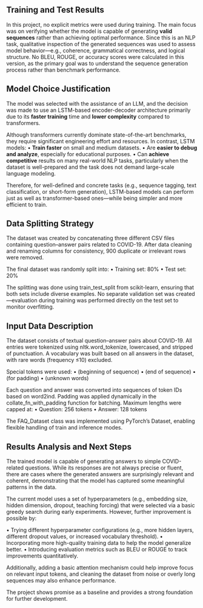 ## Training and Test Results

In this project, no explicit metrics were used during training. The main focus was on verifying whether the model is capable of generating **valid sequences** rather than achieving optimal performance.
Since this is an NLP task, qualitative inspection of the generated sequences was used to assess model behavior—e.g., coherence, grammatical correctness, and logical structure.
No BLEU, ROUGE, or accuracy scores were calculated in this version, as the primary goal was to understand the sequence generation process rather than benchmark performance.


## Model Choice Justification

The model was selected with the assistance of an LLM, and the decision was made to use an LSTM-based encoder-decoder architecture primarily due to its **faster training** time and **lower complexity** compared to transformers.

Although transformers currently dominate state-of-the-art benchmarks, they require significant engineering effort and resources. In contrast, LSTM models:
•	**Train faster** on small and medium datasets.
•	Are **easier to debug and analyze**, especially for educational purposes.
•	Can **achieve competitive** results on many real-world NLP tasks, particularly when the dataset is well-prepared and the task does not demand large-scale language modeling.

Therefore, for well-defined and concrete tasks (e.g., sequence tagging, text classification, or short-form generation), LSTM-based models can perform just as well as transformer-based ones—while being simpler and more efficient to train.


## Data Splitting Strategy

The dataset was created by concatenating three different CSV files containing question–answer pairs related to COVID-19. After data cleaning and renaming columns for consistency, 900 duplicate or irrelevant rows were removed.

The final dataset was randomly split into:
•	Training set: 80%
•	Test set: 20%

The splitting was done using train_test_split from scikit-learn, ensuring that both sets include diverse examples. No separate validation set was created—evaluation during training was performed directly on the test set to monitor overfitting.


## Input Data Description

The dataset consists of textual question–answer pairs about COVID-19. All entries were tokenized using nltk.word_tokenize, lowercased, and stripped of punctuation. A vocabulary was built based on all answers in the dataset, with rare words (frequency ≤10) excluded.

Special tokens were used:
•	<bos> (beginning of sequence)
•	<eos> (end of sequence)
•	<pad> (for padding)
•	<unk> (unknown words)

Each question and answer was converted into sequences of token IDs based on word2ind. Padding was applied dynamically in the collate_fn_with_padding function for batching. Maximum lengths were capped at:
•	Question: 256 tokens
•	Answer: 128 tokens

The FAQ_Dataset class was implemented using PyTorch’s Dataset, enabling flexible handling of train and inference modes.

## Results Analysis and Next Steps

The trained model is capable of generating answers to simple COVID-related questions. While its responses are not always precise or fluent, there are cases where the generated answers are surprisingly relevant and coherent, demonstrating that the model has captured some meaningful patterns in the data.

The current model uses a set of hyperparameters (e.g., embedding size, hidden dimension, dropout, teaching forcing) that were selected via a basic greedy search during early experiments. However, further improvement is possible by:

•	Trying different hyperparameter configurations (e.g., more hidden layers, different dropout values, or increased vocabulary threshold).
•	Incorporating more high-quality training data to help the model generalize better.
•	Introducing evaluation metrics such as BLEU or ROUGE to track improvements quantitatively.

Additionally, adding a basic attention mechanism could help improve focus on relevant input tokens, and cleaning the dataset from noise or overly long sequences may also enhance performance.

The project shows promise as a baseline and provides a strong foundation for further development.